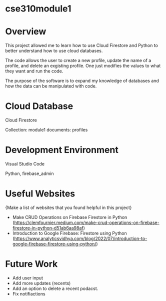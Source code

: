 # cse310module1
# Overview

This project allowed me to learn how to use Cloud Firestore and Python to better understand how to use cloud databases.

The code allows the user to create a new profile, update the name of a profile, and delete an exgisting profile. One just modifies the values to what they want and run the code.

The purpose of the software is to expand my knowledge of databases and how the data can be manipulated with code.


# Cloud Database

Cloud Firestore

Collection: module1 documents: profiles

# Development Environment

Visual Studio Code

Python, firebase_admin

# Useful Websites

{Make a list of websites that you found helpful in this project}

- Make CRUD Operations on Firebase Firestore in Python (https://clemfournier.medium.com/make-crud-operations-on-firebase-firestore-in-python-d51ab6aa98af)
- Introduction to Google Firebase: Firestore using Python (https://www.analyticsvidhya.com/blog/2022/07/introduction-to-google-firebase-firestore-using-python/)

# Future Work

- Add user input
- Add more updates (recents)
- Add an option to delete a recent podacst.
- Fix notifiactions
